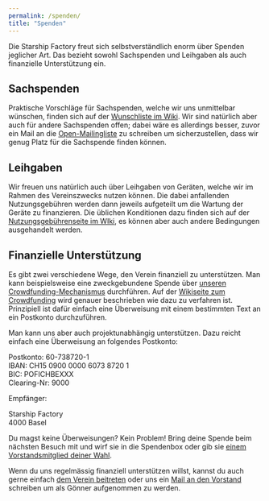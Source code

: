 ```yaml
---
permalink: /spenden/
title: "Spenden"
---
```


Die Starship Factory freut sich selbstverständlich enorm über Spenden jeglicher Art. Das bezieht sowohl Sachspenden und Leihgaben als auch finanzielle Unterstützung ein.

## Sachspenden

Praktische Vorschläge für Sachspenden, welche wir uns unmittelbar wünschen, finden sich auf der [Wunschliste im Wiki](https://wiki.starship-factory.ch/Wunschliste/). Wir sind natürlich aber auch für andere Sachspenden offen; dabei wäre es allerdings besser, zuvor ein Mail an die [Open-Mailingliste](https://wiki.starship-factory.ch/Mailingliste/) zu schreiben um sicherzustellen, dass wir genug Platz für die Sachspende finden können.

## Leihgaben

Wir freuen uns natürlich auch über Leihgaben von Geräten, welche wir im Rahmen des Vereinszwecks nutzen können. Die dabei anfallenden Nutzungsgebühren werden dann jeweils aufgeteilt um die Wartung der Geräte zu finanzieren. Die üblichen Konditionen dazu finden sich auf der [Nutzungsgebührenseite im WIki](https://wiki.starship-factory.ch/Vereinskram/Finanzplanung/nutzungsgebuehren/), es können aber auch andere Bedingungen ausgehandelt werden.

## Finanzielle Unterstützung

Es gibt zwei verschiedene Wege, den Verein finanziell zu unterstützen. Man kann beispielsweise eine zweckgebundene Spende über [unseren Crowdfunding-Mechanismus](https://wiki.starship-factory.ch/Wunschliste/Krautfanding/) durchführen. Auf der [Wikiseite zum Crowdfunding](https://wiki.starship-factory.ch/Wunschliste/Krautfanding/) wird genauer beschrieben wie dazu zu verfahren ist. Prinzipiell ist dafür einfach eine Überweisung mit einem bestimmten Text an ein Postkonto durchzuführen.

Man kann uns aber auch projektunabhängig unterstützen. Dazu reicht einfach eine Überweisung an folgendes Postkonto:

Postkonto: 60-738720-1  
IBAN: CH15 0900 0000 6073 8720 1  
BIC: POFICHBEXXX  
Clearing-Nr: 9000

Empfänger:

Starship Factory  
4000 Basel

  

Du magst keine Überweisungen? Kein Problem! Bring deine Spende beim nächsten Besuch mit und wirf sie in die Spendenbox oder gib sie [einem Vorstandsmitglied deiner Wahl](https://wiki.starship-factory.ch/Vereinskram/Vorstand/). 

Wenn du uns regelmässig finanziell unterstützen willst, kannst du auch gerne einfach [dem Verein beitreten](https://join.starship-factory.ch/) oder uns ein [Mail an den Vorstand](mailto:board@lists.starship-factory.ch?subject=Ich%20m%C3%B6chte%20gerne%20G%C3%B6nner%20der%20Starship%20Factory%20werden&body=Lieber%20Vorstand%2C%0A%0AIch%20m%C3%B6chte%20gerne%20G%C3%B6nner%20der%20Starship%20Factory%20werden.%0A%0Aetc.%20pp.%0A%0AMit%20freundlichen%20Gr%C3%BCssen%2C) schreiben um als Gönner aufgenommen zu werden.
